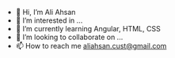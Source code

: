 - 👋 Hi, I’m Ali Ahsan
- 👀 I’m interested in ...
- 🌱 I’m currently learning Angular, HTML, CSS
- 💞️ I’m looking to collaborate on ...
- 📫 How to reach me aliahsan.cust@gmail.com

<!---
alijutt8/alijutt8 is a ✨ special ✨ repository because its `README.md` (this file) appears on your GitHub profile.
You can click the Preview link to take a look at your changes.
--->
